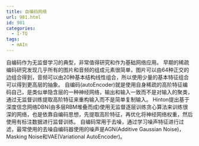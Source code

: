 ```yaml
---
title: 自编码网络
url: 981.html
id: 981
categories:
  - I·TQ
tags:
  - mAIn
---
```


自编码作为无监督学习的典型，非常值得研究和作为基础网络应用。 早期的稀疏编码研究发现几乎所有的图片和音频的组成元素很简单，图片可以由64种正交的边组合得到，音频可以由20种基本结构线性组合，所以使用少量的基本特征组合可以得到更高层的抽象。 自编码(autoEncoder)就是使用自身稀疏的高阶特征编码自己，是类似单隐含层的一种神经网络，输出和输入一致而不是对输入的聚类，通过无监督训练提取高阶特征来重构输入而不是简单复制输入。 Hinton提出基于深度信念网络DBN(由多层RBM堆叠而成)使用无监督逐层训练贪心算法来训练很深的网络，也是依靠自编码思想，先提取高阶特征，再优化将神经网络权重，然后使用有标注数据进行监督训练。 自编码常用于去噪，通过学习噪声特征进行过滤，最常使用的去噪自编码器使用的噪声是AGN(Additive Gaussian Noise)，Masking Noise和VAE(Variational AutoEncoder)。